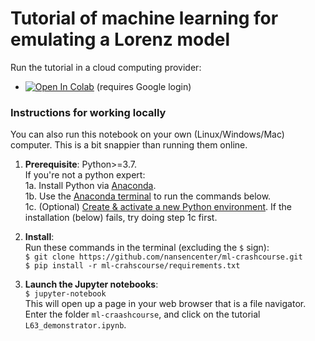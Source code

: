 # Tutorial of machine learning for emulating a Lorenz model

Run the tutorial in a cloud computing provider:

- [![Open In Colab](https://colab.research.google.com/assets/colab-badge.svg)](http://colab.research.google.com/github/nansencenter/ml-crashcourse/blob/main/L63_demonstrator.ipynb)
  (requires Google login)

### Instructions for working locally

You can also run this notebook on your own (Linux/Windows/Mac) computer.
This is a bit snappier than running them online.

1. **Prerequisite**: Python>=3.7.  
   If you're not a python expert:  
   1a. Install Python via [Anaconda](https://www.anaconda.com/download).  
   1b. Use the [Anaconda terminal](https://docs.conda.io/projects/conda/en/latest/user-guide/getting-started.html#starting-conda)
       to run the commands below.  
   1c. (Optional) [Create & activate a new Python environment](https://docs.conda.io/projects/conda/en/latest/user-guide/getting-started.html#managing-environments).
       If the installation (below) fails, try doing step 1c first.

2. **Install**:  
   Run these commands in the terminal (excluding the `$` sign):  
   `$ git clone https://github.com/nansencenter/ml-crashcourse.git`  
   `$ pip install -r ml-crahscourse/requirements.txt`  

3. **Launch the Jupyter notebooks**:  
   `$ jupyter-notebook`  
   This will open up a page in your web browser that is a file navigator.  
   Enter the folder `ml-craashcourse`, and click on the tutorial `L63_demonstrator.ipynb`.

<!-- markdownlint-disable-file heading-increment -->
